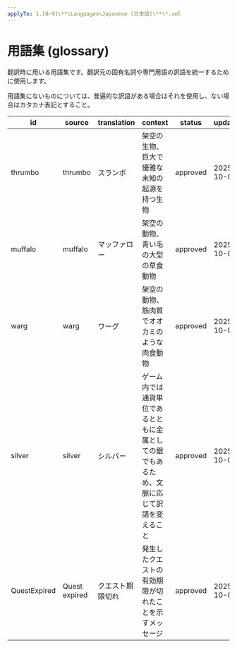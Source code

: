 ```yaml
---
applyTo: 1.[0-9]\**\Languages\Japanese (日本語)\**\*.xml
---
```


# 用語集 (glossary)

翻訳時に用いる用語集です。翻訳元の固有名詞や専門用語の訳語を統一するために使用します。

用語集にないものについては、普遍的な訳語がある場合はそれを使用し、ない場合はカタカナ表記とすること。

| id | source | translation | context | status | updated |
|---|---|---|---|---|---|
| thrumbo | thrumbo | スランボ | 架空の生物、巨大で優雅な未知の起源を持つ生物 | approved | 2025-10-04 |
| muffalo | muffalo | マッファロー | 架空の動物、青い毛の大型の草食動物 | approved | 2025-10-04 |
| warg | warg | ワーグ | 架空の動物、筋肉質でオオカミのような肉食動物 | approved | 2025-10-04 |
| silver | silver | シルバー | ゲーム内では通貨単位であるとともに金属としての銀でもあるため、文脈に応じて訳語を変えること | approved | 2025-10-04 |
| QuestExpired | Quest expired | クエスト期限切れ | 発生したクエストの有効期限が切れたことを示すメッセージ | approved | 2025-10-04 |
